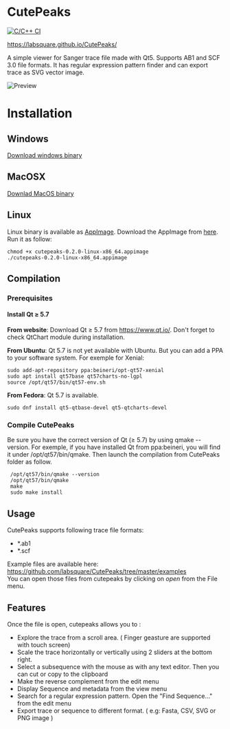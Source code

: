 # CutePeaks

[![C/C++ CI](https://github.com/labsquare/CutePeaks/actions/workflows/c-cpp.yml/badge.svg)](https://github.com/labsquare/CutePeaks/actions/workflows/c-cpp.yml)

https://labsquare.github.io/CutePeaks/

A simple viewer for Sanger trace file made with Qt5.
Supports AB1 and SCF 3.0 file formats.
It has regular expression pattern finder and can export trace as SVG vector image.

![Preview](https://raw.githubusercontent.com/labsquare/CutePeaks/master/cutepeaks.gif)


# Installation
## Windows 
[Download windows binary](https://github.com/labsquare/CutePeaks/releases/download/0.2.3/CutePeaks-win32.exe)

## MacOSX 
[Downlad MacOS binary](https://github.com/labsquare/CutePeaks/releases/download/0.2.3/cutepeaks-macos.dmg)

## Linux
Linux binary is available as [AppImage](http://appimage.org/).
Download the AppImage from [here](https://github.com/labsquare/CutePeaks/releases).
Run it as follow:


    chmod +x cutepeaks-0.2.0-linux-x86_64.appimage
    ./cutepeaks-0.2.0-linux-x86_64.appimage


## Compilation
### Prerequisites
#### Install Qt ≥ 5.7

**From website**: Download Qt ≥ 5.7 from https://www.qt.io/.
Don't forget to check QtChart module during installation.

**From Ubuntu**: Qt 5.7 is not yet available with Ubuntu. But you can add a PPA to your software system.
For exemple for Xenial:

    sudo add-apt-repository ppa:beineri/opt-qt57-xenial
    sudo apt install qt57base qt57charts-no-lgpl
    source /opt/qt57/bin/qt57-env.sh

**From Fedora**: Qt 5.7 is available.

    sudo dnf install qt5-qtbase-devel qt5-qtcharts-devel

### Compile CutePeaks
Be sure you have the correct version of Qt (≥ 5.7) by using qmake --version. For exemple, if you have installed Qt from ppa:beineri, you will find it under /opt/qt57/bin/qmake. Then launch the compilation from CutePeaks folder as follow.

     /opt/qt57/bin/qmake --version
     /opt/qt57/bin/qmake
     make
     sudo make install

## Usage
CutePeaks supports following trace file formats:

- *.ab1
- *.scf

Example files are available here: 
https://github.com/labsquare/CutePeaks/tree/master/examples       
You can open those files from cutepeaks by clicking on *open* from the File menu.

## Features 
Once the file is open, cutepeaks allows you to : 
- Explore the trace from a scroll area. ( Finger geasture are supported with touch screen) 
- Scale the trace horizontally or vertically using 2 sliders at the bottom right.
- Select a subsequence with the mouse as with any text editor. Then you can cut or copy to the clipboard
- Make the reverse complement from the edit menu
- Display Sequence and metadata from the view menu
- Search for a regular expression pattern. Open the "Find Sequence..." from the edit menu
- Export trace or sequence to different format. ( e.g: Fasta, CSV, SVG or PNG image ) 

